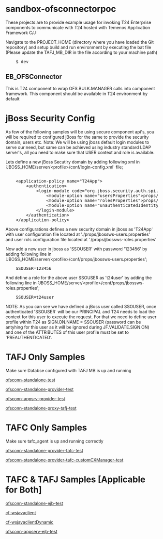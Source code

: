 sandbox-ofsconnectorpoc
=======================
These projects are to provide example usage for invoking T24 Enterprise components to communicate with T24 hosted with Temenos Application Framework C/J

Navigate to the PROJECT_HOME (directory where you have loaded the Git repository) and setup build and run environment by executing the bat file (Please update the TAFJ_MB_DIR in the file according to your machine path)
<pre>
	$ dev
</pre>

## EB_OFSConnector

This is T24 component to wrap OFS.BULK.MANAGER calls into component framework. This component should be available in T24 environment by default

# jBoss Security Config

As few of the following samples will be using secure component api's, you will be required to configured jBoss for the same to provide the security domain, users etc. 
Note: We will be using jboss default login modules to serve our need, but same can be achieved using industry standard LDAP server's, all you need to make sure that USER context and role is available.

Lets define a new jBoss Secutiry domain by adding following xml in 'JBOSS_HOME/server/&lt;profile&gt;/conf/login-config.xml' file;
<pre>
	<!-- T24 Application Login Module -->
	&lt;application-policy name="T24App"&gt;
		&lt;authentication&gt;
			&lt;login-module code="org.jboss.security.auth.spi.UsersRolesLoginModule" flag="required"&gt;
				&lt;module-option name="usersProperties"&gt;props/jbossws-users.properties&lt;/module-option&gt;
				&lt;module-option name="rolesProperties"&gt;props/jbossws-roles.properties&lt;/module-option&gt;
				&lt;module-option name="unauthenticatedIdentity"&gt;anonymous&lt;/module-option&gt;
			&lt;/login-module&gt;
		&lt;/authentication&gt;
	&lt;/application-policy&gt;
</pre>

Above configurations defines a new security domain in jboss as 'T24App' with user configuration file located at './props/jbossws-users.properties' and user rols configuration file located at './props/jbossws-roles.properties'

Now add a new user in jboss as 'SSOUSER' with password '123456' by adding following line in 'JBOSS_HOME/server/&lt;profile&gt;/conf/props/jbossws-users.properties';
<pre>
	SSOUSER=123456
</pre>

And define a role for the above user SSOUSER as 't24user' by adding the following line in 'JBOSS_HOME/server/&lt;profile&gt;/conf/props/jbossws-roles.properties';
<pre>
	SSOUSER=t24user
</pre>

NOTE: As you can see we have defined a jBoss user called SSOUSER, once authenticated 'SSOUSER' will be our PRINCIPAL and T24 needs to load the context for this user to execute the request. For that we need to define user
profile within T24 as SIGN.ON.NAME = SSOUSER (password can be antyhing for this user as it will be ignored during JF.VALIDATE.SIGN.ON) and one of the ATTRIBUTES of this user profile must be set to 'PREAUTHENTICATED'.

# TAFJ Only Samples

Make sure Databse configured with TAFJ MB is up and running

[ofsconn-standalone-test](ofsconn-standalone-test/README.md)

[ofsconn-standalone-provider-test](ofsconn-standalone-provider-test/README.md)
	
[ofsconn-appsrv-provider-test](ofsconn-appsrv-provider-test/README.md)

[ofsconn-standalone-proxy-tafj-test](ofsconn-standalone-proxy-tafj-test/README.md)

# TAFC Only Samples

Make sure tafc_agent is up and running correctly

[ofsconn-standalone-provider-tafc-test](ofsconn-standalone-provider-tafc-test/README.md)

[ofsconn-standalone-provider-tafc-customCXManager-test](ofsconn-standalone-provider-tafc-customCXManager-test/README.md)


# TAFC & TAFJ Samples [Applicable for Both]

[ofsconn-standalone-ejb-test](ofsconn-standalone-ejb-test/README.md)

[cf-wsjavaclient](cf-wsjavaclient/README.md)

[cf-wsjavaclientDynamic](cf-wsjavaclientDynamic/README.md)

[ofsconn-appserv-ejb-test](ofsconn-appserv-ejb-test/README/md)

